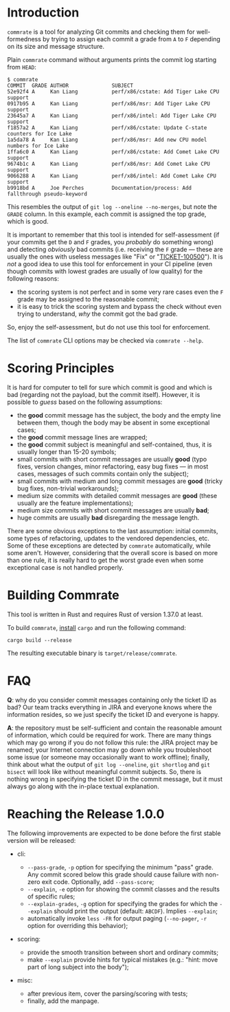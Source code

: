 Introduction
============

`commrate` is a tool for analyzing Git commits and checking them for well-formedness by trying to assign each commit a grade from `A` to `F` depending on its size and message structure.

Plain `commrate` command without arguments prints the commit log starting from `HEAD`:

```
$ commrate
COMMIT  GRADE AUTHOR              SUBJECT
52e92f4 A     Kan Liang           perf/x86/cstate: Add Tiger Lake CPU support
0917b95 A     Kan Liang           perf/x86/msr: Add Tiger Lake CPU support
23645a7 A     Kan Liang           perf/x86/intel: Add Tiger Lake CPU support
f1857a2 A     Kan Liang           perf/x86/cstate: Update C-state counters for Ice Lake
1a5da78 A     Kan Liang           perf/x86/msr: Add new CPU model numbers for Ice Lake
1ffa6c0 A     Kan Liang           perf/x86/cstate: Add Comet Lake CPU support
9674b1c A     Kan Liang           perf/x86/msr: Add Comet Lake CPU support
9066288 A     Kan Liang           perf/x86/intel: Add Comet Lake CPU support
b9918bd A     Joe Perches         Documentation/process: Add fallthrough pseudo-keyword
```

This resembles the output of `git log --oneline --no-merges`, but note the `GRADE` column. In this example, each commit is assigned the top grade, which is good.

It is important to remember that this tool is intended for self-assessment (if your commits get the `D` and `F` grades, you *probably* do something wrong) and detecting *obviously* bad commits (i.e. receiving the `F` grade &mdash; these are usually the ones with useless messages like "Fix" or "[TICKET-100500](#faq)"). It is *not* a good idea to use this tool for enforcement in your CI pipeline (even though commits with lowest grades are usually of low quality) for the following reasons:

* the scoring system is not perfect and in some very rare cases even the `F` grade may be assigned to the reasonable commit;
* it is easy to trick the scoring system and bypass the check without even trying to understand, *why* the commit got the bad grade.

So, enjoy the self-assessment, but do not use this tool for enforcement.

The list of `commrate` CLI options may be checked via `commrate --help`.



Scoring Principles
==================

It is hard for computer to tell for sure which commit is good and which is bad (regarding not the payload, but the commit itself). However, it is possible to _guess_ based on the following assumptions:

* the **good** commit message has the subject, the body and the empty line between them, though the body may be absent in some exceptional cases;
* the **good** commit message lines are wrapped;
* the **good** commit subject is meaningful and self-contained, thus, it is usually longer than 15-20 symbols;
* small commits with short commit messages are usually **good** (typo fixes, version changes, minor refactoring, easy bug fixes &mdash; in most cases, messages of such commits contain only the subject);
* small commits with medium and long commit messages are **good** (tricky bug fixes, non-trivial workarounds);
* medium size commits with detailed commit messages are **good** (these usually are the feature implementations);
* medium size commits with short commit messages are usually **bad**;
* huge commits are usually **bad** disregarding the message length.

There are some obvious exceptions to the last assumption: initial commits, some types of refactoring, updates to the vendored dependencies, etc. Some of these exceptions are detected by `commrate` automatically, while some aren't. However, considering that the overall score is based on more than one rule, it is really hard to get the worst grade even when some exceptional case is not handled properly.




Building Commrate
=================

This tool is written in Rust and requires Rust of version 1.37.0 at least.

To build `commrate`, [install](https://doc.rust-lang.org/cargo/getting-started/installation.html) `cargo` and run the following command:

```
cargo build --release
```

The resulting executable binary is `target/release/commrate`.



FAQ
===

**Q**: why do you consider commit messages containing only the ticket ID as bad? Our team tracks everything in JIRA and everyone knows where the information resides, so we just specify the ticket ID and everyone is happy.

**A**: the repository must be self-sufficient and contain the reasonable amount of information, which could be required for work. There are many things which may go wrong if you do not follow this rule: the JIRA project may be renamed; your Internet connection may go down while you troubleshoot some issue (or someone may occasionally want to work offline); finally, think about what the output of `git log --oneline`, `git shortlog` and `git bisect` will look like without meaningful commit subjects. So, there is nothing wrong in specifying the ticket ID in the commit message, but it must always go along with the in-place textual explanation.



Reaching the Release 1.0.0
==========================

The following improvements are expected to be done before the first stable version will be released:

* cli:
    * `--pass-grade`, `-p` option for specifying the minimum "pass" grade. Any commit scored below this grade should cause failure with non-zero exit code. Optionally, add `--pass-score`;
    * `--explain`, `-e` option for showing the commit classes and the results of specific rules;
    * `--explain-grades`, `-g` option for specifying the grades for which the `--explain` should print the output (default: `ABCDF`). Implies `--explain`;
    * automatically invoke `less -FR` for output paging (`--no-pager`, `-r` option for overriding this behavior);

* scoring:
    * provide the smooth transition between short and ordinary commits;
    * make `--explain` provide hints for typical mistakes (e.g.: "hint: move part of long subject into the body");

* misc:
    * after previous item, cover the parsing/scoring with tests;
    * finally, add the manpage.
